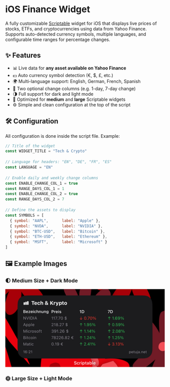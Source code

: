 # iOS Finance Widget

A fully customizable [Scriptable](https://scriptable.app) widget for iOS that displays live prices of stocks, ETFs, and cryptocurrencies using data from Yahoo Finance. Supports auto-detected currency symbols, multiple languages, and configurable time ranges for percentage changes.

## ✨ Features

- 📊 Live data for **any asset available on Yahoo Finance**
- 💵 Auto currency symbol detection (€, $, £, etc.)
- 🌍 Multi-language support: English, German, French, Spanish
- 📅 Two optional change columns (e.g. 1-day, 7-day change)
- 🌗 Full support for dark and light mode
- 📱 Optimized for **medium** and **large** Scriptable widgets
- ⚙️ Simple and clean configuration at the top of the script

## 🛠 Configuration

All configuration is done inside the script file. Example:

```js
// Title of the widget
const WIDGET_TITLE = "Tech & Crypto"

// Language for headers: "EN", "DE", "FR", "ES"
const LANGUAGE = "EN"

// Enable daily and weekly change columns
const ENABLE_CHANGE_COL_1 = true
const RANGE_DAYS_COL_1 = 1
const ENABLE_CHANGE_COL_2 = true
const RANGE_DAYS_COL_2 = 7

// Define the assets to display
const SYMBOLS = [
  { symbol: "AAPL",      label: "Apple" },
  { symbol: "NVDA",      label: "NVIDIA" },
  { symbol: "BTC-USD",   label: "Bitcoin" },
  { symbol: "ETH-USD",   label: "Ethereum" },
  { symbol: "MSFT",      label: "Microsoft" }
]
```

## 🖼️ Example Images

### 🌓 Medium Size + Dark Mode  
![Medium Widget!](images/ios_finance_widget_medium.jpg)

### 🌞 Large Size + Light Mode  